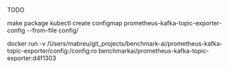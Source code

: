 TODO


make package
kubectl create configmap prometheus-kafka-topic-exporter-config --from-file config/

docker run -v /Users/mabreu/git_projects/benchmark-ai/prometheus-kafka-topic-exporter/config:/config:ro benchmarkai/prometheus-kafka-topic-exporter:d4f1303